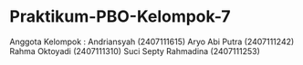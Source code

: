 # Praktikum-PBO-Kelompok-7
Anggota Kelompok :
Andriansyah (2407111615)
Aryo Abi Putra (2407111242)
Rahma Oktoyadi (2407111310)
Suci Septy Rahmadina (2407111253)
